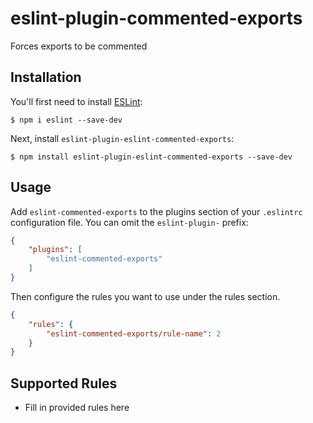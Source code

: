 # eslint-plugin-commented-exports

Forces exports to be commented

## Installation

You'll first need to install [ESLint](http://eslint.org):

```
$ npm i eslint --save-dev
```

Next, install `eslint-plugin-eslint-commented-exports`:

```
$ npm install eslint-plugin-eslint-commented-exports --save-dev
```


## Usage

Add `eslint-commented-exports` to the plugins section of your `.eslintrc` configuration file. You can omit the `eslint-plugin-` prefix:

```json
{
    "plugins": [
        "eslint-commented-exports"
    ]
}
```


Then configure the rules you want to use under the rules section.

```json
{
    "rules": {
        "eslint-commented-exports/rule-name": 2
    }
}
```

## Supported Rules

* Fill in provided rules here





